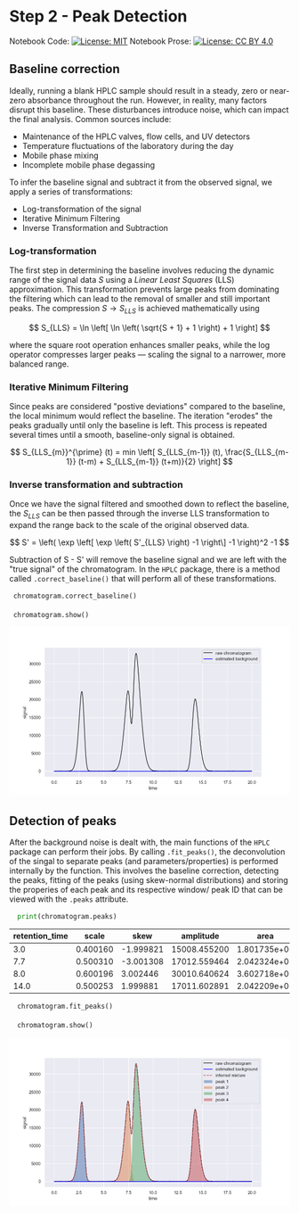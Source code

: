 <script type="text/javascript" id="MathJax-script" async
  src="https://cdn.jsdelivr.net/npm/mathjax@3/es5/tex-mml-chtml.js">
</script>

# Step 2 - Peak Detection

Notebook Code: [![License: MIT](https://img.shields.io/badge/License-GPLv3-blue.svg)](https://www.gnu.org/licenses/gpl-3.0) Notebook Prose: [![License: CC BY 4.0](https://img.shields.io/badge/License-CC_BY_4.0-lightgrey.svg)](https://creativecommons.org/licenses/by/4.0/)

## Baseline correction

Ideally, running a blank HPLC sample should result in a steady, zero or near-zero absorbance throughout the run. However, in reality, many factors disrupt this baseline. These disturbances introduce noise, which can impact the final analysis. Common sources include:

 -  Maintenance of the HPLC valves, flow cells, and UV detectors
 -  Temperature fluctuations of the laboratory during the day
 -  Mobile phase mixing
 -  Incomplete mobile phase degassing

To infer the baseline signal and subtract it from the observed signal, we apply a series of transformations:

- Log-transformation of the signal
- Iterative Minimum Filtering
- Inverse Transformation and Subtraction

### Log-transformation 

The first step in determining the baseline involves reducing the dynamic range of the signal data *S* using a _Linear Least Squares_ (LLS) approximation. This transformation prevents large peaks from dominating the filtering which can lead to the removal of smaller and still important peaks. The compression  $S\rightarrow S_{LLS}$ is achieved mathematically using 

$$
S_{LLS} = \ln \left[ \ln \left( \sqrt{S + 1} + 1 \right) + 1 \right]
$$

where the square root operation enhances smaller peaks, while the log operator compresses larger peaks — scaling the signal to a narrower, more balanced range.

### Iterative Minimum Filtering

Since peaks are considered "postive deviations" compared to the baseline, the local minimum would reflect the baseline. The iteration "erodes" the peaks gradually until only the baseline is left. This process is repeated several times until a smooth, baseline-only signal is obtained.

$$
S_{LLS_{m}}^{\prime} (t) = min \left[ S_{LLS_{m-1}} (t), \frac{S_{LLS_{m-1}} (t-m) + S_{LLS_{m-1}} (t+m)}{2} \right]
$$

### Inverse transformation and subtraction

Once we have the signal filtered and smoothed down to reflect the baseline, the $S_{LLS}$ can be then passed through the inverse LLS transformation to expand the range back to the scale of the original observed data.

$$
S' = \left( \exp \left[ \exp \left( S'_{LLS} \right) -1 \right\] -1 \right)^2 -1
$$

Subtraction of S - S' will remove the baseline signal and we are left with the "true signal" of the chromatogram. In the `HPLC` package, there is a method called `.correct_baseline()` that will perform all of these transformations.

```python
 chromatogram.correct_baseline()

 chromatogram.show()
```

![](https://raw.githubusercontent.com/pcichowicz/HPLC/main/doc/plots/Chrom_baseline.png)


## Detection of peaks

After the background noise is dealt with, the main functions of the `HPLC` package can perform their jobs. By calling `.fit_peaks()`, the deconvolution of the singal to separate peaks (and parameters/properties) is performed internally by the function. This involves the baseline correction, detecting the peaks, fitting of the peaks (using skew-normal distributions) and storing the properies of each peak and its respective window/ peak ID that can be viewed with the `.peaks` attribute.

```python
  print(chromatogram.peaks)
```
| retention_time | scale     | skew      | amplitude    | area         | signal_maximum | peak_id |
|----------------|-----------|-----------|--------------|--------------|----------------|---------|
| 3.0            | 0.400160  | -1.999821 | 15008.455200 | 1.801735e+06 | 22242.892379   | 1       |
| 7.7            | 0.500310  | -3.001308 | 17012.559464 | 2.042324e+06 | 22371.019867   | 2       |
| 8.0            | 0.600196  | 3.002446  | 30010.640624 | 3.602718e+06 | 32896.019777   | 3       |
| 14.0           | 0.500253  | 1.999881  | 17011.602891 | 2.042209e+06 | 20167.152113   | 4       |

```python
  chromatogram.fit_peaks()

  chromatogram.show()
```

![](https://raw.githubusercontent.com/pcichowicz/HPLC/main/doc/plots/Chrom_fitpeaks.png)



